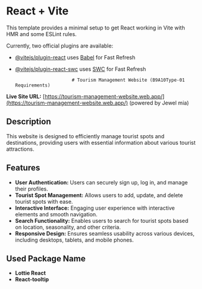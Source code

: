 # React + Vite

This template provides a minimal setup to get React working in Vite with HMR and some ESLint rules.

Currently, two official plugins are available:

- [@vitejs/plugin-react](https://github.com/vitejs/vite-plugin-react/blob/main/packages/plugin-react/README.md) uses [Babel](https://babeljs.io/) for Fast Refresh
- [@vitejs/plugin-react-swc](https://github.com/vitejs/vite-plugin-react-swc) uses [SWC](https://swc.rs/) for Fast Refresh


                  


                           # Tourism Management Website (B9A10Type-01 Requirements)

**Live Site URL:** [https://tourism-management-website.web.app/](https://tourism-management-website.web.app/) (powered by Jewel mia)

## Description
This website is designed to efficiently manage tourist spots and destinations, providing users with essential information about various tourist attractions.

## Features
- **User Authentication:** Users can securely sign up, log in, and manage their profiles.
- **Tourist Spot Management:** Allows users to add, update, and delete tourist spots with ease.
- **Interactive Interface:** Engaging user experience with interactive elements and smooth navigation.
- **Search Functionality:** Enables users to search for tourist spots based on location, seasonality, and other criteria.
- **Responsive Design:** Ensures seamless usability across various devices, including desktops, tablets, and mobile phones.

## Used Package Name
- **Lottie React**
- **React-tooltip**
